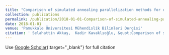 ```yaml
---
title: "Comparison of simulated annealing parallelization methods for quadratic assignment problems"
collection: publications
permalink: /publication/2018-01-01-Comparison-of-simulated-annealing-parallelization-methods-for-quadratic-assignment-problems
date: 2018-01-01
venue: 'Pamukkale Üniversitesi Mühendislik Bilimleri Dergisi'
citation: ' Selahattin Akkaş,  Kadir Kavaklıoğlu, &quot;Comparison of simulated annealing parallelization methods for quadratic assignment problems.&quot; Pamukkale Üniversitesi Mühendislik Bilimleri Dergisi, 2018.'
---
```

Use [Google Scholar](https://scholar.google.com/scholar?q=Comparison+of+simulated+annealing+parallelization+methods+for+quadratic+assignment+problems){:target="_blank"} for full citation
